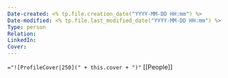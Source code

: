 ```yaml
---
Date-created: <% tp.file.creation_date("YYYY-MM-DD HH:mm") %> 
Date-modified: <% tp.file.last_modified_date("YYYY-MM-DD HH:mm") %>
Type: person
Relation: 
LinkedIn: 
Cover: 
---
```

`="![ProfileCover|250](" + this.cover + ")"`
[[People]]
